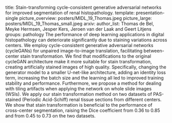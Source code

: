 
title: Stain-transforming cycle-consistent generative adversarial networks for improved segmentation of renal histopathology.
template: presentation-single
picture_overview: posters/MIDL_19_Thomas.jpeg 
picture_large: posters/MIDL_19_Thomas_small.jpeg 
arxiv: 
author_list: Thomas de Bel, Meyke Hermsen, Jesper Kers, Jeroen van der Laak and Geert Litjens
groups: pathology
The performance of deep learning applications in digital histopathology can deteriorate significantly due to staining variations across centers. We employ cycle-consistent generative adversarial networks (cycleGANs) for unpaired image-to-image translation, facilitating between-center stain transformation. We find that modifications to the original cycleGAN architecture make it more suitable for stain transformation, creating artificially stained images of high quality. Specifically,  changing the generator model to a smaller U-net-like architecture, adding an identity loss term, increasing the batch size and the learning all led to improved training stability and performance. Furthermore, we propose a method for dealing with tiling artifacts when applying the network on whole slide images (WSIs). We apply our stain transformation method on two datasets of PAS-stained (Periodic Acid-Schiff) renal tissue sections from different centers. We show that stain transformation is beneficial to the performance of cross-center segmentation, raising the Dice coefficient from 0.36 to 0.85 and from 0.45 to 0.73 on the two datasets.

